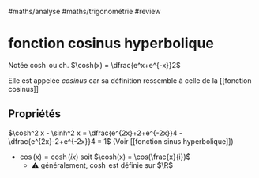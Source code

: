 #maths/analyse #maths/trigonométrie #review 
# fonction cosinus hyperbolique
Notée $\cosh$ ou $\text{ch}$.
$\cosh(x) = \dfrac{e^x+e^{-x}}2$

Elle est appelée _cosinus_ car sa définition ressemble à celle de la [[fonction cosinus]]

## Propriétés
$\cosh^2 x - \sinh^2 x = \dfrac{e^{2x}+2+e^{-2x}}4 - \dfrac{e^{2x}-2+e^{-2x}}4 = 1$
(Voir [[fonction sinus hyperbolique]])

 - $\cos(x) = \cosh(ix)$ soit $\cosh(x) = \cos(\frac{x}{i})$
     - ⚠️ généralement, $\cosh$ est définie sur $\R$

